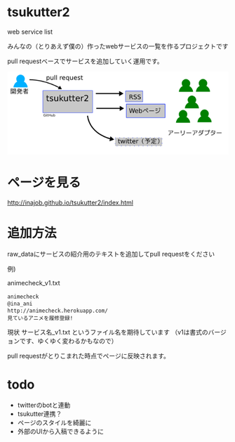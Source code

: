 tsukutter2
==========

web service list

みんなの（とりあえず僕の）作ったwebサービスの一覧を作るプロジェクトです

pull requestベースでサービスを追加していく運用です。

![図解](img/tsukutter2.png)

ページを見る
===========
http://inajob.github.io/tsukutter2/index.html


追加方法
==========
raw_dataにサービスの紹介用のテキストを追加してpull requestをください

例)

animecheck_v1.txt

```
animecheck
@ina_ani
http://animecheck.herokuapp.com/
見ているアニメを履修登録!
```
現状 サービス名_v1.txt というファイル名を期待しています
（v1は書式のバージョンです、ゆくゆく変わるかもなので）

pull requestがとりこまれた時点でページに反映されます。

todo
==========
- twitterのbotと連動
- tsukutter連携？
- ページのスタイルを綺麗に
- 外部のUIから入稿できるように
